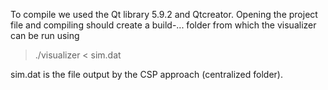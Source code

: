 To compile we used the Qt library 5.9.2 and Qtcreator. Opening the project file and compiling should create a build-... folder from which the visualizer can be run using

> ./visualizer < sim.dat

sim.dat is the file output by the CSP approach (centralized folder).
